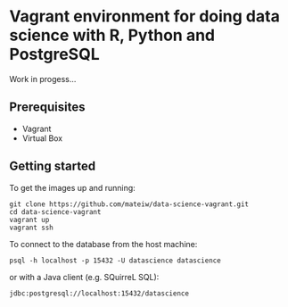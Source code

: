 # Vagrant environment for doing data science with R, Python and PostgreSQL

Work in progess...

## Prerequisites

* Vagrant
* Virtual Box

## Getting started

To get the images up and running:
```
git clone https://github.com/mateiw/data-science-vagrant.git
cd data-science-vagrant
vagrant up
vagrant ssh
```

To connect to the database from the host machine:
```
psql -h localhost -p 15432 -U datascience datascience
```
or with a Java client (e.g. SQuirreL SQL): 
```
jdbc:postgresql://localhost:15432/datascience
```

